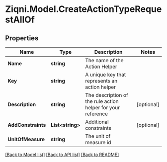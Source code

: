 
# Ziqni.Model.CreateActionTypeRequestAllOf

## Properties

Name | Type | Description | Notes
------------ | ------------- | ------------- | -------------
**Name** | **string** | The name of the Action Helper | 
**Key** | **string** | A unique key that represents an action helper | 
**Description** | **string** | The description of the rule action helper for your reference | [optional] 
**AddConstraints** | **List&lt;string&gt;** | Additional constraints | [optional] 
**UnitOfMeasure** | **string** | The unit of measure id | 

[[Back to Model list]](../README.md#documentation-for-models)
[[Back to API list]](../README.md#documentation-for-api-endpoints)
[[Back to README]](../README.md)

